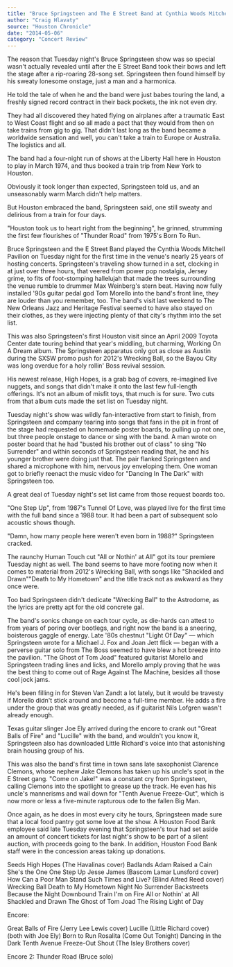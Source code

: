 ```yaml
---
title: "Bruce Springsteen and The E Street Band at Cynthia Woods Mitchell Pavilion"
author: "Craig Hlavaty"
source: "Houston Chronicle"
date: "2014-05-06"
category: "Concert Review"
---
```


The reason that Tuesday night's Bruce Springsteen show was so special wasn't actually revealed until after the E Street Band took their bows and left the stage after a rip-roaring 28-song set. Springsteen then found himself by his sweaty lonesome onstage, just a man and a harmonica.

He told the tale of when he and the band were just babes touring the land, a freshly signed record contract in their back pockets, the ink not even dry.

They had all discovered they hated flying on airplanes after a traumatic East to West Coast flight and so all made a pact that they would from then on take trains from gig to gig. That didn't last long as the band became a worldwide sensation and well, you can't take a train to Europe or Australia. The logistics and all.

The band had a four-night run of shows at the Liberty Hall here in Houston to play in March 1974, and thus booked a train trip from New York to Houston.

Obviously it took longer than expected, Springsteen told us, and an unseasonably warm March didn't help matters.

But Houston embraced the band, Springsteen said, one still sweaty and delirious from a train for four days.

"Houston took us to heart right from the beginning", he grinned, strumming the first few flourishes of "Thunder Road" from 1975's Born To Run.

Bruce Springsteen and the E Street Band played the Cynthia Woods Mitchell Pavilion on Tuesday night for the first time in the venue's nearly 25 years of hosting concerts. Springsteen's traveling show turned in a set, clocking in at just over three hours, that veered from power pop nostalgia, Jersey grime, to fits of foot-stomping hallelujah that made the trees surrounding the venue rumble to drummer Max Weinberg's stern beat. Having now fully installed '90s guitar pedal god Tom Morello into the band's front line, they are louder than you remember, too. The band's visit last weekend to The New Orleans Jazz and Heritage Festival seemed to have also stayed on their clothes, as they were injecting plenty of that city's rhythm into the set list.

This was also Springsteen's first Houston visit since an April 2009 Toyota Center date touring behind that year's middling, but charming, Working On A Dream album. The Springsteen apparatus only got as close as Austin during the SXSW promo push for 2012's Wrecking Ball, so the Bayou City was long overdue for a holy rollin' Boss revival session.

His newest release, High Hopes, is a grab bag of covers, re-imagined live nuggets, and songs that didn't make it onto the last few full-length offerings. It's not an album of misfit toys, that much is for sure. Two cuts from that album cuts made the set list on Tuesday night.

Tuesday night's show was wildly fan-interactive from start to finish, from Springsteen and company tearing into songs that fans in the pit in front of the stage had requested on homemade poster boards, to pulling up not one, but three people onstage to dance or sing with the band. A man wrote on poster board that he had "busted his brother out of class" to sing "No Surrender" and within seconds of Springsteen reading that, he and his younger brother were doing just that. The pair flanked Springsteen and shared a microphone with him, nervous joy enveloping them. One woman got to briefly reenact the music video for "Dancing In The Dark" with Springsteen too.

A great deal of Tuesday night's set list came from those request boards too.

"One Step Up", from 1987's Tunnel Of Love, was played live for the first time with the full band since a 1988 tour. It had been a part of subsequent solo acoustic shows though.

"Damn, how many people here weren't even born in 1988?" Springsteen cracked.

The raunchy Human Touch cut "All or Nothin' at All" got its tour premiere Tuesday night as well. The band seems to have more footing now when it comes to material from 2012's Wrecking Ball, with songs like "Shackled and Drawn""Death to My Hometown" and the title track not as awkward as they once were.

Too bad Springsteen didn't dedicate "Wrecking Ball" to the Astrodome, as the lyrics are pretty apt for the old concrete gal.

The band's sonics change on each tour cycle, as die-hards can attest to from years of poring over bootlegs, and right now the band is a sneering, boisterous gaggle of energy. Late '80s chestnut "Light Of Day" — which Springsteen wrote for a Michael J. Fox and Joan Jett flick — began with a perverse guitar solo from The Boss seemed to have blew a hot breeze into the pavilion. "The Ghost of Tom Joad" featured guitarist Morello and Springsteen trading lines and licks, and Morello amply proving that he was the best thing to come out of Rage Against The Machine, besides all those cool jock jams.

He's been filling in for Steven Van Zandt a lot lately, but it would be travesty if Morello didn't stick around and become a full-time member. He adds a fire under the group that was greatly needed, as if guitarist Nils Lofgren wasn't already enough.

Texas guitar slinger Joe Ely arrived during the encore to crank out "Great Balls of Fire" and "Lucille" with the band, and wouldn't you know it, Springsteen also has downloaded Little Richard's voice into that astonishing brain housing group of his.

This was also the band's first time in town sans late saxophonist Clarence Clemons, whose nephew Jake Clemons has taken up his uncle's spot in the E Street gang. "Come on Jake!" was a constant cry from Springsteen, calling Clemons into the spotlight to grease up the track. He even has his uncle's mannerisms and wail down for "Tenth Avenue Freeze-Out", which is now more or less a five-minute rapturous ode to the fallen Big Man.

Once again, as he does in most every city he tours, Springsteen made sure that a local food pantry got some love at the show. A Houston Food Bank employee said late Tuesday evening that Springsteen's tour had set aside an amount of concert tickets for last night's show to be part of a silent auction, with proceeds going to the bank. In addition, Houston Food Bank staff were in the concession areas taking up donations.

Seeds High Hopes (The Havalinas cover) Badlands Adam Raised a Cain She's the One One Step Up Jesse James (Bascom Lamar Lunsford cover) How Can a Poor Man Stand Such Times and Live? (Blind Alfred Reed cover) Wrecking Ball Death to My Hometown Night No Surrender Backstreets Because the Night Downbound Train I'm on Fire All or Nothin' at All Shackled and Drawn The Ghost of Tom Joad The Rising Light of Day

Encore:

Great Balls of Fire (Jerry Lee Lewis cover) Lucille (Little Richard cover) (both with Joe Ely) Born to Run Rosalita (Come Out Tonight) Dancing in the Dark Tenth Avenue Freeze-Out Shout (The Isley Brothers cover)

Encore 2: Thunder Road (Bruce solo)
